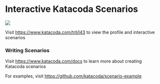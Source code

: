 # Interactive Katacoda Scenarios

[![](http://shields.katacoda.com/katacoda/trb143/count.svg)](https://www.katacoda.com/trb143 "Get your profile on Katacoda.com")

Visit https://www.katacoda.com/trb143 to view the profile and interactive scenarios

### Writing Scenarios
Visit https://www.katacoda.com/docs to learn more about creating Katacoda scenarios

For examples, visit https://github.com/katacoda/scenario-example
